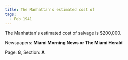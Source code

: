 ```yaml
---  
title: The Manhattan's estimated cost of  
tags:  
  - Feb 1941  
---  
```

  
The Manhattan's estimated cost of salvage is $200,000.  
  
Newspapers: **Miami Morning News or The Miami Herald**  
  
Page: **8**, Section: **A** 
